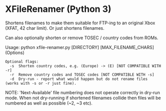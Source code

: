# XFileRenamer (Python 3)

Shortens filenames to make them suitable for FTP-ing to an original Xbox (XFAT, 42 char limit). Or just shortens filenames.

Can also optionally shorten or remove TOSEC / country codes from ROMs.

Usage: python xfile-renamer.py [DIRECTORY] [MAX_FILENAME_CHARS] (Options)
  
    Optional flags:
      -s  Shorten country codes, e.g. (Europe) -> (E) [NOT COMPATIBLE WITH -r]
      -r  Remove country codes and TOSEC codes [NOT COMPATIBLE WITH -s]
      -d  Dry-run - report what would happen but do not rename files (works with -s or -r just fine).
  
NOTE: 'Next-Available' file numbering does not operate correctly in dry-run mode. When not dry-running if shortened filenames collide then files will be numbered as well as possible (~2, ~3 etc).
